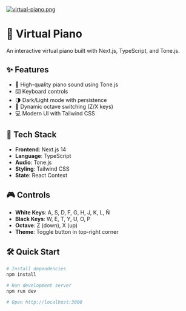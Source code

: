 [![virtual-piano.png](https://i.postimg.cc/DZ0hjc0P/virtual-piano.png)](https://postimg.cc/06ThrDpz)

# 🎹 Virtual Piano

An interactive virtual piano built with Next.js, TypeScript, and Tone.js.

## ✨ Features

- 🎵 High-quality piano sound using Tone.js
- ⌨️ Keyboard controls
- 🌗 Dark/Light mode with persistence
- 🎼 Dynamic octave switching (Z/X keys)
- 💻 Modern UI with Tailwind CSS

## 🚀 Tech Stack

- **Frontend**: Next.js 14
- **Language**: TypeScript
- **Audio**: Tone.js
- **Styling**: Tailwind CSS
- **State**: React Context

## 🎮 Controls

- **White Keys**: A, S, D, F, G, H, J, K, L, Ñ
- **Black Keys**: W, E, T, Y, U, O, P
- **Octave**: Z (down), X (up)
- **Theme**: Toggle button in top-right corner

## 🛠️ Quick Start

```bash
# Install dependencies
npm install

# Run development server
npm run dev

# Open http://localhost:3000
```
